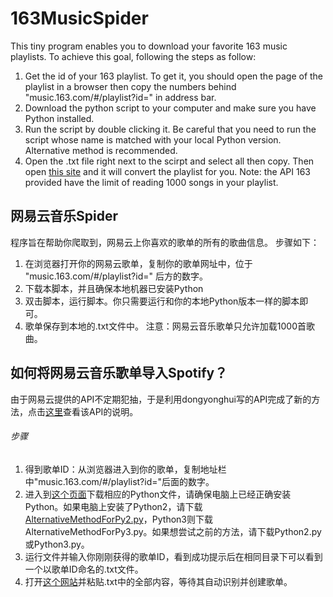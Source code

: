 # 163MusicSpider

This tiny program enables you to download your favorite 163 music playlists. To achieve this goal, following the steps as follow:

1. Get the id of your 163 playlist. To get it, you should open the page of the playlist in a browser then copy the numbers behind "music.163.com/#/playlist?id=" in address bar.
2. Download the python script to your computer and make sure you have Python installed.
3. Run the script by double clicking it. Be careful that you need to run the script whose name is matched with your local Python version. Alternative method is recommended.
4. Open the .txt file right next to the scirpt and select all then copy. Then open [this site](http://spotlistr.herokuapp.com/#/search/textbox) and it will convert the playlist for you. Note: the API 163 provided have the limit of reading 1000 songs in your playlist.





## 网易云音乐Spider


程序旨在帮助你爬取到，网易云上你喜欢的歌单的所有的歌曲信息。 步骤如下：

1. 在浏览器打开你的网易云歌单，复制你的歌单网址中，位于 "music.163.com/#/playlist?id=" 后方的数字。
2. 下载本脚本，并且确保本地机器已安装Python
3. 双击脚本，运行脚本。你只需要运行和你的本地Python版本一样的脚本即可。
4. 歌单保存到本地的.txt文件中。 注意：网易云音乐歌单只允许加载1000首歌曲。



## 如何将网易云音乐歌单导入Spotify？

由于网易云提供的API不定期犯抽，于是利用dongyonghui写的API完成了新的方法，点击[这里](https://github.com/bjason/163MusicToSpotify/blob/master/www.dongyonghui.com/default/20180128-%E7%BD%91%E6%98%93%E4%BA%91%E3%80%81%E9%85%B7%E7%8B%97%E3%80%81QQ%E9%9F%B3%E4%B9%90%E6%AD%8C%E5%8D%95%E6%8E%A5%E5%8F%A3API.html)查看该API的说明。

###### 步骤

1. 得到歌单ID：从浏览器进入到你的歌单，复制地址栏中"music.163.com/#/playlist?id="后面的数字。
2. 进入到[这个页面](https://github.com/bjason/163MusicToSpotify)下载相应的Python文件，请确保电脑上已经正确安装Python。如果电脑上安装了Python2，请下载[AlternativeMethodForPy2.py](https://github.com/bjason/163MusicToSpotify/blob/master/AlternativeMethodForPy2.py)，Python3则下载AlternativeMethodForPy3.py。如果想尝试之前的方法，请下载Python2.py或Python3.py。
3. 运行文件并输入你刚刚获得的歌单ID，看到成功提示后在相同目录下可以看到一个以歌单ID命名的.txt文件。
4. 打开[这个网站](http://spotlistr.herokuapp.com/#/search/textbox)并粘贴.txt中的全部内容，等待其自动识别并创建歌单。